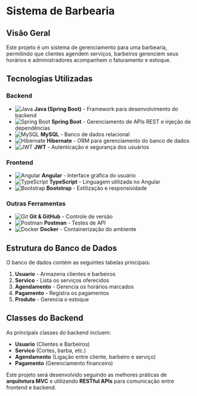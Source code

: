 # Sistema de Barbearia

## Visão Geral
Este projeto é um sistema de gerenciamento para uma barbearia, permitindo que clientes agendem serviços, barbeiros gerenciem seus horários e administradores acompanhem o faturamento e estoque.

## Tecnologias Utilizadas

### Backend
- ![Java](https://img.shields.io/badge/Java-ED8B00?style=for-the-badge&logo=java&logoColor=white) **Java (Spring Boot)** - Framework para desenvolvimento do backend
- ![Spring Boot](https://img.shields.io/badge/Spring_Boot-6DB33F?style=for-the-badge&logo=spring-boot&logoColor=white) **Spring Boot** - Gerenciamento de APIs REST e injeção de dependências
- ![MySQL](https://img.shields.io/badge/MySQL-4479A1?style=for-the-badge&logo=mysql&logoColor=white) **MySQL** - Banco de dados relacional
- ![Hibernate](https://img.shields.io/badge/Hibernate-59666C?style=for-the-badge&logo=hibernate&logoColor=white) **Hibernate** - ORM para gerenciamento do banco de dados
- ![JWT](https://img.shields.io/badge/JWT-000000?style=for-the-badge&logo=json-web-tokens&logoColor=white) **JWT** - Autenticação e segurança dos usuários

### Frontend
- ![Angular](https://img.shields.io/badge/Angular-DD0031?style=for-the-badge&logo=angular&logoColor=white) **Angular** - Interface gráfica do usuário
- ![TypeScript](https://img.shields.io/badge/TypeScript-007ACC?style=for-the-badge&logo=typescript&logoColor=white) **TypeScript** - Linguagem utilizada no Angular
- ![Bootstrap](https://img.shields.io/badge/Bootstrap-563D7C?style=for-the-badge&logo=bootstrap&logoColor=white) **Bootstrap** - Estilização e responsividade

### Outras Ferramentas
- ![Git](https://img.shields.io/badge/Git-F05032?style=for-the-badge&logo=git&logoColor=white) **Git & GitHub** - Controle de versão
- ![Postman](https://img.shields.io/badge/Postman-FF6C37?style=for-the-badge&logo=postman&logoColor=white) **Postman** - Testes de API
- ![Docker](https://img.shields.io/badge/Docker-2496ED?style=for-the-badge&logo=docker&logoColor=white) **Docker** - Containerização do ambiente

## Estrutura do Banco de Dados
O banco de dados contém as seguintes tabelas principais:

1. **Usuario** - Armazena clientes e barbeiros
2. **Servico** - Lista os serviços oferecidos
3. **Agendamento** - Gerencia os horários marcados
4. **Pagamento** - Registra os pagamentos
5. **Produto** - Gerencia o estoque

## Classes do Backend
As principais classes do backend incluem:

- **Usuario** (Clientes e Barbeiros)
- **Servico** (Cortes, barba, etc.)
- **Agendamento** (Ligação entre cliente, barbeiro e serviço)
- **Pagamento** (Gerenciamento financeiro)

Este projeto será desenvolvido seguindo as melhores práticas de **arquitetura MVC** e utilizando **RESTful APIs** para comunicação entre frontend e backend.

